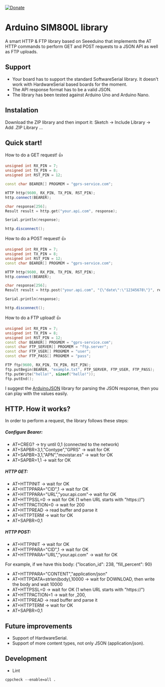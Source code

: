 
[![Donate](https://img.shields.io/badge/Donate-PayPal-green.svg)](https://www.paypal.com/cgi-bin/webscr?cmd=_donations&business=58Y36H29935PW&item_name=Support+me+to+continue+developing+features&currency_code=EUR&source=url)

# Arduino SIM800L library
A smart HTTP & FTP library based on Seeeduino that implements the AT HTTP commands to perform GET and POST requests to a JSON API as well as FTP uploads.

## Support
* Your board has to support the standard SoftwareSerial library. It doesn't work with HardwareSerial based boards for the moment.
* The API response format has to be a valid JSON.
* The library has been tested against Arduino Uno and Arduino Nano.

## Instalation
Download the ZIP library and then import it: Sketch -> Include Library -> Add .ZIP Library ...

## Quick start!

How to do a GET request! :+1:

``` c++
unsigned int RX_PIN = 7;
unsigned int TX_PIN = 8;
unsigned int RST_PIN = 12;

const char BEARER[] PROGMEM = "gprs-service.com";

HTTP http(9600, RX_PIN, TX_PIN, RST_PIN);
http.connect(BEARER);

char response[256];
Result result = http.get("your.api.com", response);

Serial.println(response);

http.disconnect();

```

How to do a POST request! :+1:

``` c++
unsigned int RX_PIN = 7;
unsigned int TX_PIN = 8;
unsigned int RST_PIN = 12;
const char BEARER[] PROGMEM = "gprs-service.com";

HTTP http(9600, RX_PIN, TX_PIN, RST_PIN);
http.connect(BEARER);

char response[256];
Result result = http.post("your.api.com", "{\"date\":\"12345678\"}", response);

Serial.println(response);

http.disconnect();
```

How to do a FTP upload! :+1:

``` c++
unsigned int RX_PIN = 7;
unsigned int TX_PIN = 8;
unsigned int RST_PIN = 12;
const char BEARER[] PROGMEM = "gprs-service.com";
const char FTP_SERVER[] PROGMEM = "ftp.server";
const char FTP_USER[] PROGMEM = "user";
const char FTP_PASS[] PROGMEM = "pass";

FTP ftp(9600, RX_PIN, TX_PIN, RST_PIN);
ftp.putBegin(BEARER, "example.txt", FTP_SERVER, FTP_USER, FTP_PASS);
ftp.putWrite("hello!", sizeof("hello!"));
ftp.putEnd();

```

I suggest the [ArduinoJSON](https://github.com/bblanchon/ArduinoJson) library for parsing the JSON response, then you can play with the values easily.

## HTTP. How it works?
In order to perform a request, the library follows these steps:

##### Configure Bearer:

  - AT+CREG? -> try until 0,1 (connected to the network)
  - AT+SAPBR=3,1,"Contype","GPRS" -> wait for OK
  - AT+SAPBR=3,1,"APN","movistar.es" -> wait for OK
  - AT+SAPBR=1,1 -> wait for OK

##### HTTP GET:

  - AT+HTTPINIT -> wait for OK
  - AT+HTTPPARA="CID",1 -> wait for OK
  - AT+HTTPPARA="URL","your.api.com"-> wait for OK
  - AT+HTTPSSL=0 -> wait for OK (1 when URL starts with "https://")
  - AT+HTTPACTION=0 -> wait for 200
  - AT+HTTPREAD -> read buffer and parse it
  - AT+HTTPTERM -> wait for OK
  - AT+SAPBR=0,1

##### HTTP POST:
  - AT+HTTPINIT -> wait for OK
  - AT+HTTPPARA="CID",1 -> wait for OK
  - AT+HTTPPARA="URL","your.api.com" -> wait for OK

  For example, if we have this body: {"location_id": 238, "fill_percent": 90}

  - AT+HTTPPARA="CONTENT","application/json"
  - AT+HTTPDATA=strlen(body),10000 -> wait for DOWNLOAD, then write the body and wait 10000
  - AT+HTTPSSL=0 -> wait for OK (1 when URL starts with "https://")
  - AT+HTTPACTION=1 -> wait for ,200,
  - AT+HTTPREAD -> read buffer and parse it
  - AT+HTTPTERM -> wait for OK
  - AT+SAPBR=0,1

## Future improvements

- Support of HardwareSerial.
- Support of more content types, not only JSON (application/json).


## Development
- Lint
```
cppcheck --enable=all .
```